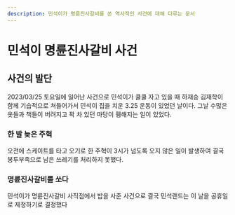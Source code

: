 ```yaml
---
description: 민석이가 명륜진사갈비를 쏜 역사적인 사건에 대해 다루는 문서
---
```


# 민석이 명륜진사갈비 사건

## 사건의 발단

2023/03/25 토요일에 일어난 사건으로 민석이가 쿨쿨 자고 있을 때 하재승 김재학이 함께 기습적으로 쳐들어가서 민석이 집을 치운 3.25 운동이 있었던 날이다. 그날 수많은 옷들과 책들이 버려지고 꽉 차 있던 마당이 휑해지는 일이 있었다.



### 한 발 늦은 주혁

오전에 스케이트를 타고 오기로 한 주혁이 3시가 넘도록 오지 않은 일이 발생하여 결국 봉투부족으로 남은 쓰레기를 처리하지 못했다.



### 명륜진사갈비를 쏘다

민석이가 명륜진사갈비 사직점에서 밥을 사준 사건으로 결국 민석랜드는 이 날을 공휴일로 제정하기로 결정했다
